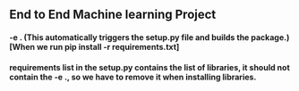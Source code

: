 ## End to End Machine learning Project
#### -e . (This automatically triggers the setup.py file and builds the package.)[When we run pip install -r requirements.txt]
#### requirements list in the setup.py contains the list of libraries, it should not contain the -e ., so we have to remove it when installing libraries.